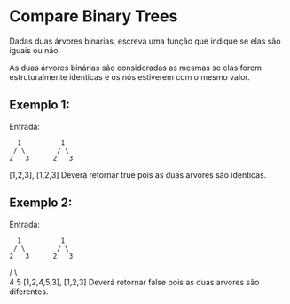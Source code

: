 # Compare Binary Trees

Dadas duas árvores binárias, escreva uma função que indique se elas são iguais ou não.

As duas árvores binárias são consideradas as mesmas se elas forem estruturalmente identicas e os nós estiverem com o mesmo valor.

## Exemplo 1:
Entrada:

      1          1         
     / \        / \   
    2   3      2   3    
   [1,2,3],   [1,2,3]
Deverá retornar true pois as duas arvores são identicas.

## Exemplo 2:
Entrada:

      1          1         
     / \        / \   
    2   3      2   3
   / \    
  4   5
 [1,2,4,5,3],  [1,2,3]
Deverá retornar false pois as duas arvores são diferentes.